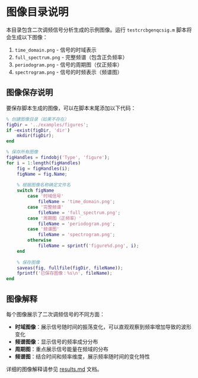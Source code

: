 # 图像目录说明

本目录包含二次调频信号分析生成的示例图像。运行 `testcrcbgenqcsig.m` 脚本将会生成以下图像：

1. `time_domain.png` - 信号的时域表示
2. `full_spectrum.png` - 完整频谱（包含正负频率）
3. `periodogram.png` - 信号的周期图（仅正频率）
4. `spectrogram.png` - 信号的时频表示（频谱图）

## 图像保存说明

要保存脚本生成的图像，可以在脚本末尾添加以下代码：

```matlab
% 创建图像目录（如果不存在）
figDir = '../examples/figures';
if ~exist(figDir, 'dir')
    mkdir(figDir);
end

% 保存所有图像
figHandles = findobj('Type', 'figure');
for i = 1:length(figHandles)
    fig = figHandles(i);
    figName = fig.Name;
    
    % 根据图像名称确定文件名
    switch figName
        case '时域信号'
            fileName = 'time_domain.png';
        case '完整频谱'
            fileName = 'full_spectrum.png';
        case '周期图（正频率）'
            fileName = 'periodogram.png';
        case '频谱图'
            fileName = 'spectrogram.png';
        otherwise
            fileName = sprintf('figure%d.png', i);
    end
    
    % 保存图像
    saveas(fig, fullfile(figDir, fileName));
    fprintf('已保存图像：%s\n', fileName);
end
```

## 图像解释

每个图像展示了二次调频信号的不同方面：

- **时域图像**：展示信号随时间的振荡变化，可以直观观察到频率增加导致的波形变化
- **频谱图像**：显示信号的频率成分分布
- **周期图**：重点展示信号能量在频域的分布
- **频谱图**：结合时间和频率维度，展示频率随时间的变化特性

详细的图像解释请参见 [results.md](../results.md) 文档。
